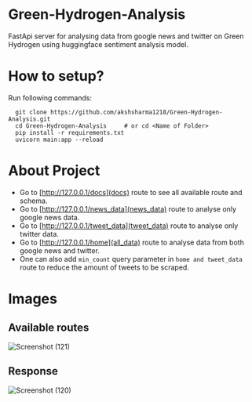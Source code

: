 # Green-Hydrogen-Analysis
FastApi server for analysing data from google news and twitter on Green Hydrogen using huggingface sentiment analysis model.

# How to setup?

Run following commands:
```
  git clone https://github.com/akshsharma1218/Green-Hydrogen-Analysis.git
  cd Green-Hydrogen-Analysis     # or cd <Name of Folder>
  pip install -r requirements.txt
  uvicorn main:app --reload
```

# About Project
- Go to [http://127.0.0.1/docs](docs) route to see all available route and schema. 
- Go to [http://127.0.0.1/news_data](news_data) route to analyse only google news data.
- Go to [http://127.0.0.1/tweet_data](tweet_data) route to analyse only twitter data.
- Go to [http://127.0.0.1/home](all_data) route to analyse data from both google news and twitter.
- One can also add `min_count` query parameter in `home and tweet_data` route to reduce the amount of tweets to be scraped.  

# Images
  ## Available routes
![Screenshot (121)](https://user-images.githubusercontent.com/73122223/157443517-a6d5ae36-625f-4b19-a239-bc8e4a54b30c.png)
  ## Response
![Screenshot (120)](https://user-images.githubusercontent.com/73122223/157443545-a15377e4-0156-4e01-8a56-73be15527616.png)
